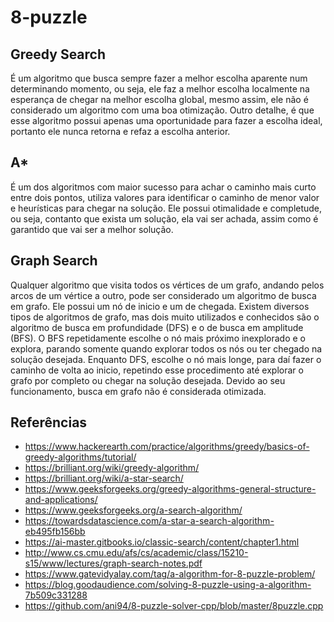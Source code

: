 # 8-puzzle
## Greedy Search
É um algoritmo que busca sempre fazer a melhor escolha aparente num determinando momento, ou seja, ele faz a melhor escolha localmente na esperança de chegar na melhor escolha global, mesmo assim, ele não é considerado um algoritmo com uma boa otimização. Outro detalhe, é que esse algoritmo possui apenas uma oportunidade para fazer a escolha ideal, portanto ele nunca retorna e refaz a escolha anterior.
## A*
É um dos algoritmos com maior sucesso para achar o caminho mais curto entre dois pontos, utiliza valores para identificar o caminho de menor valor e heurísticas para chegar na solução. Ele possui otimalidade e completude, ou seja, contanto que exista um solução, ela vai ser achada, assim como é garantido que vai ser a melhor solução.
## Graph Search
Qualquer algoritmo que visita todos os vértices de um grafo, andando pelos arcos de um vértice a outro, pode ser considerado um algoritmo de busca em grafo. Ele possui um nó de inicio e um de chegada. Existem diversos tipos de algoritmos de grafo, mas dois muito utilizados e conhecidos são o algoritmo de busca em profundidade (DFS) e o de busca em amplitude (BFS). O BFS repetidamente escolhe o nó mais próximo inexplorado e o explora, parando somente quando explorar todos os nós ou ter chegado na solução desejada. Enquanto DFS, escolhe o nó mais longe, para daí fazer o caminho de volta ao inicio, repetindo esse procedimento até explorar o grafo por completo ou chegar na solução desejada. Devido ao seu funcionamento, busca em grafo não é considerada otimizada.
## Referências
- https://www.hackerearth.com/practice/algorithms/greedy/basics-of-greedy-algorithms/tutorial/
- https://brilliant.org/wiki/greedy-algorithm/
- https://brilliant.org/wiki/a-star-search/
- https://www.geeksforgeeks.org/greedy-algorithms-general-structure-and-applications/
- https://www.geeksforgeeks.org/a-search-algorithm/
- https://towardsdatascience.com/a-star-a-search-algorithm-eb495fb156bb
- https://ai-master.gitbooks.io/classic-search/content/chapter1.html
- http://www.cs.cmu.edu/afs/cs/academic/class/15210-s15/www/lectures/graph-search-notes.pdf
- https://www.gatevidyalay.com/tag/a-algorithm-for-8-puzzle-problem/
- https://blog.goodaudience.com/solving-8-puzzle-using-a-algorithm-7b509c331288
- https://github.com/ani94/8-puzzle-solver-cpp/blob/master/8puzzle.cpp
